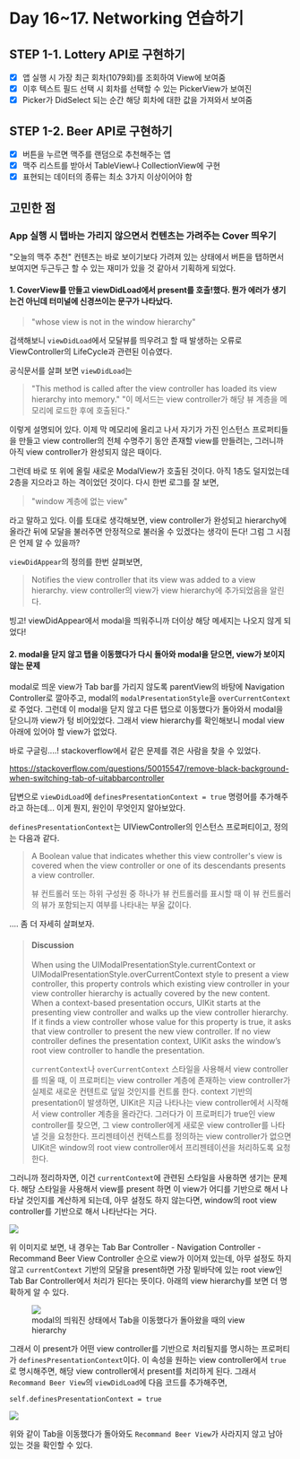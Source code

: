 # Day 16~17. Networking 연습하기

## STEP 1-1. Lottery API로 구현하기

- [x] 앱 실행 시 가장 최근 회차(1079회)를 조회하여 View에 보여줌
- [x] 이후 텍스트 필드 선택 시 회차를 선택할 수 있는 PickerView가 보여진
- [x] Picker가 DidSelect 되는 순간 해당 회차에 대한 값을 가져와서 보여줌

## STEP 1-2. Beer API로 구현하기

- [x] 버튼을 누르면 맥주를 랜덤으로 추천해주는 앱
- [x] 맥주 리스트를 받아서 TableView나 CollectionView에 구현
- [x] 표현되는 데이터의 종류는 최소 3가지 이상이어야 함

## 고민한 점

### App 실행 시 탭바는 가리지 않으면서 컨텐츠는 가려주는 Cover 띄우기

"오늘의 맥주 추천" 컨텐츠는 바로 보이기보다 가려져 있는 상태에서 버튼을 탭하면서 보여지면 두근두근 할 수 있는 재미가 있을 것 같아서 기획하게 되었다.

#### 1. CoverView를 만들고 viewDidLoad에서 present를 호출!했다. 뭔가 에러가 생기는건 아닌데 터미널에 신경쓰이는 문구가 나타났다.

> "whose view is not in the window hierarchy"

검색해보니 `viewDidLoad`에서 모달뷰를 띄우려고 할 때 발생하는 오류로 ViewController의 LifeCycle과 관련된 이슈였다.

공식문서를 살펴 보면 `viewDidLoad`는

> "This method is called after the view controller has loaded its view hierarchy into memory."
> "이 메서드는 view controller가 해당 뷰 계층을 메모리에 로드한 후에 호출된다."

이렇게 설명되어 있다.
이제 막 메모리에 올리고 나서 자기가 가진 인스턴스 프로퍼티들을 만들고 view controller의 전체 수명주기 동안 존재할 view를 만들려는, 그러니까 아직 view controller가 완성되지 않은 때이다.

그런데 바로 또 위에 올릴 새로운 ModalView가 호출된 것이다. 아직 1층도 덜지었는데 2층을 지으라고 하는 격이었던 것이다. 다시 한번 로그를 잘 보면,

> "window 계층에 없는 view"

라고 말하고 있다. 이를 토대로 생각해보면, view controller가 완성되고 hierarchy에 올라간 뒤에 모달을 불러주면 안정적으로 불러올 수 있겠다는 생각이 든다! 그럼 그 시점은 언제 알 수 있을까?

`viewDidAppear`의 정의를 한번 살펴보면,

> Notifies the view controller that its view was added to a view hierarchy.
> view controller의 view가 view hierarchy에 추가되었음을 알린다.

빙고! viewDidAppear에서 modal을 띄워주니까 더이상 해당 메세지는 나오지 않게 되었다!

#### 2. modal을 닫지 않고 탭을 이동했다가 다시 돌아와 modal을 닫으면, view가 보이지 않는 문제

modal로 띄운 view가 Tab bar를 가리지 않도록 parentView의 바탕에 Navigation Controller로 깔아주고, modal의 `modalPresentationStyle`을 `overCurrentContext`로 주었다. 그런데 이 modal을 닫지 않고 다른 탭으로 이동했다가 돌아와서 modal을 닫으니까 view가 텅 비어있었다. 그래서 view hierarchy를 확인해보니 modal view 아래에 있어야 할 view가 없었다.

바로 구글링....! stackoverflow에서 같은 문제를 겪은 사람을 찾을 수 있었다.

https://stackoverflow.com/questions/50015547/remove-black-background-when-switching-tab-of-uitabbarcontroller

답변으로 `viewDidLoad`에 `definesPresentationContext = true` 명령어를 추가해주라고 하는데... 이게 뭔지, 원인이 무엇인지 알아보았다.

`definesPresentationContext`는 UIViewController의 인스턴스 프로퍼티이고, 정의는 다음과 같다.

> A Boolean value that indicates whether this view controller's view is covered when the view controller or one of its descendants presents a view controller.
>
> 뷰 컨트롤러 또는 하위 구성원 중 하나가 뷰 컨트롤러를 표시할 때 이 뷰 컨트롤러의 뷰가 포함되는지 여부를 나타내는 부울 값이다.

.... 좀 더 자세히 살펴보자.

> #### Discussion
>
> When using the UIModalPresentationStyle.currentContext or UIModalPresentationStyle.overCurrentContext style to present a view controller, this property controls which existing view controller in your view controller hierarchy is actually covered by the new content. When a context-based presentation occurs, UIKit starts at the presenting view controller and walks up the view controller hierarchy. If it finds a view controller whose value for this property is true, it asks that view controller to present the new view controller. If no view controller defines the presentation context, UIKit asks the window’s root view controller to handle the presentation.
>
> `currentContext`나 `overCurrentContext` 스타일을 사용해서 view controller를 띄울 때, 이 프로퍼티는 view controller 계층에 존재하는 view controller가 실제로 새로운 컨텐트로 덮일 것인지를 컨트롤 한다. context 기반의 presentation이 발생하면, UIKit은 지금 나타나는 view controller에서 시작해서 view controller 계층을 올라간다. 그러다가 이 프로퍼티가 true인 view controller를 찾으면, 그 view controller에게 새로운 view controller를 나타낼 것을 요청한다. 프리젠테이션 컨텍스트를 정의하는 view controller가 없으면 UIKit은 window의 root view controller에서 프리젠테이션을 처리하도록 요청한다.

그러니까 정리하자면, 이건 `currentContext`에 관련된 스타일을 사용하면 생기는 문제다. 해당 스타일을 사용해서 view를 present 하면 이 view가 어디를 기반으로 해서 나타날 것인지를 계산하게 되는데, 아무 설정도 하지 않는다면, window의 root view controller를 기반으로 해서 나타난다는 거다.

<img src="https://github.com/steady-on/SeSAC_iOS_3rd/assets/73203944/bdb02694-0286-421d-950a-1e6d3f30a652">

위 이미지로 보면, 내 경우는 Tab Bar Controller - Navigation Controller - Recommand Beer View Controller 순으로 view가 이어져 있는데, 아무 설정도 하지 않고 `currentContext` 기반의 모달을 present하면 가장 밑바닥에 있는 root view인 Tab Bar Controller에서 처리가 된다는 뜻이다. 아래의 view hierarchy를 보면 더 명확하게 알 수 있다.

<figure>
  <img src="https://github.com/steady-on/SeSAC_iOS_3rd/assets/73203944/45558f7d-d2f6-40cc-bef4-e5c673cc51e8">
  <figcaption>modal의 띄워진 상태에서 Tab을 이동했다가 돌아왔을 때의 view hierarchy</figcaption>
</figure>

그래서 이 present가 어떤 view controller를 기반으로 처리될지를 명시하는 프로퍼티가 `definesPresentationContext`이다. 이 속성을 원하는 view controller에서 `true`로 명시해주면, 해당 view controller에서 present를 처리하게 된다. 그래서 `Recommand Beer View`의 `viewDidLoad`에 다음 코드를 추가해주면,

`self.definesPresentationContext = true`

<img src="https://github.com/steady-on/SeSAC_iOS_3rd/assets/73203944/a3ebd598-7afc-4ebb-95b0-4e646c0ff27c">

위와 같이 Tab을 이동했다가 돌아와도 `Recommand Beer View`가 사라지지 않고 남아 있는 것을 확인할 수 있다.
